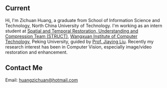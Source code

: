 ## Current

Hi, I'm Zichuan Huang, a graduate from School of Information Science and Technology, North China University of Technology. I'm working as an intern student at [Spatial and Temporal Restoration, Understanding and Compression Team (STRUCT)](http://39.96.165.147/struct.html), [Wangxuan Institute of Computer Technology](https://www.icst.pku.edu.cn), Peking University, guided by [Prof. Jiaying Liu](http://39.96.165.147/people/liujiaying.html). Recently my research interest has been in Computer Vision, especially image/video restoration and enhancement.

## Contact Me
Email: huangzichuan@hotmail.com


<!--
**HuangZichuan/huangzichuan** is a ✨ _special_ ✨ repository because its `README.md` (this file) appears on your GitHub profile.

Here are some ideas to get you started:

- 🔭 I’m currently working on ...
- 🌱 I’m currently learning ...
- 👯 I’m looking to collaborate on ...
- 🤔 I’m looking for help with ...
- 💬 Ask me about ...
- 📫 How to reach me: ...
- 😄 Pronouns: ...
- ⚡ Fun fact: ...
-->
